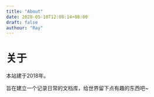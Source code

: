 ```yaml
---
title: "About"
date: 2020-05-10T12:08:14+08:00
draft: false
authour: "Ray"
---
```


# 关于

本站建于2018年。

旨在建立一个记录日常的文档库，给世界留下点有趣的东西吧~

